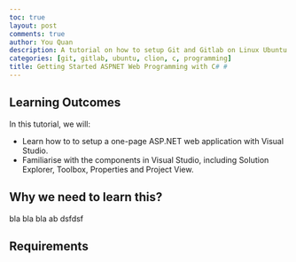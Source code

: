 ```yaml
---
toc: true
layout: post
comments: true
author: You Quan
description: A tutorial on how to setup Git and Gitlab on Linux Ubuntu.
categories: [git, gitlab, ubuntu, clion, c, programming]
title: Getting Started ASPNET Web Programming with C# #
---
```


## Learning Outcomes
In this tutorial, we will:
- Learn how to to setup a one-page ASP.NET web application with Visual Studio.
- Familiarise with the components in Visual Studio, including Solution Explorer, Toolbox, Properties and Project View.

## Why we need to learn this?
bla bla bla ab dsfdsf

## Requirements
